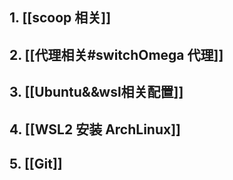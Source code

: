 
## 1. [[scoop 相关]]

## 2. [[代理相关#switchOmega 代理]]

## 3. [[Ubuntu&&wsl相关配置]]

## 4. [[WSL2 安装 ArchLinux]]

## 5. [[Git]]
